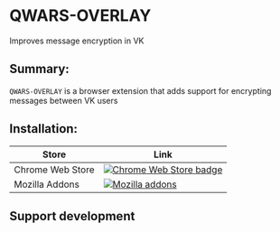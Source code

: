 # QWARS-OVERLAY

Improves message encryption in VK

## Summary:

`QWARS-OVERLAY` is a browser extension that adds support for encrypting messages between VK users

## Installation:

| Store            | Link                                                                                                                                       |
| ---------------- | ------------------------------------------------------------------------------------------------------------------------------------------ |
| Chrome Web Store | [![Chrome Web Store badge](https://storage.googleapis.com/web-dev-uploads/image/WlD8wC6g8khYWPJUsQceQkhXSlv1/tbyBjqi7Zu733AAKA5n4.png)](/) |
| Mozilla Addons   | [![Mozilla addons](https://ffp4g1ylyit3jdyti1hqcvtb-wpengine.netdna-ssl.com/addons/files/2015/11/get-the-addon.png)](/)                    |


## Support development